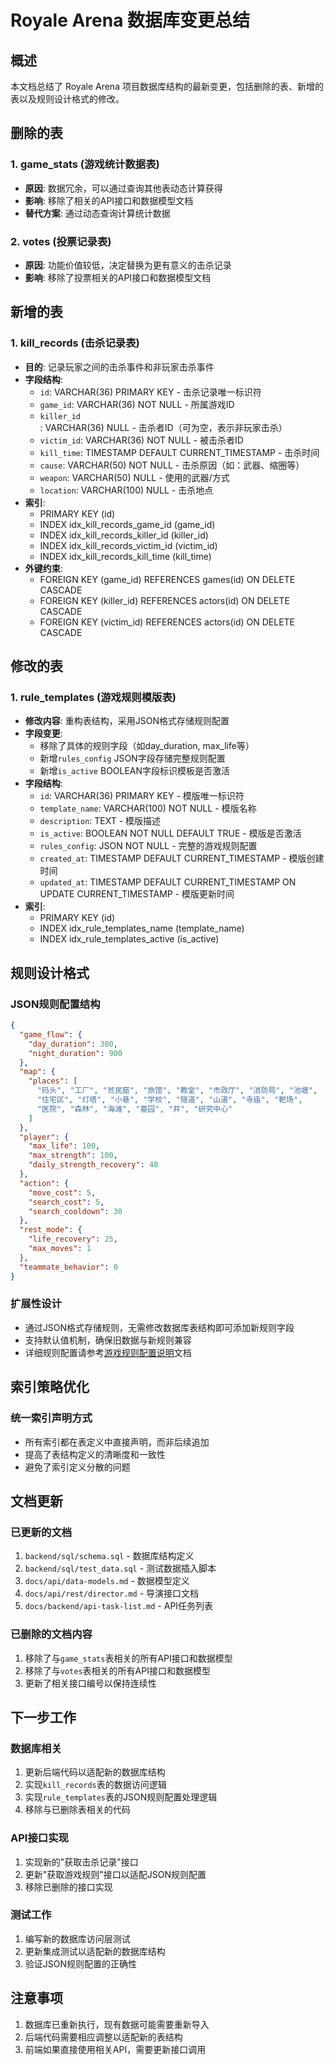 # Royale Arena 数据库变更总结

## 概述

本文档总结了 Royale Arena 项目数据库结构的最新变更，包括删除的表、新增的表以及规则设计格式的修改。

## 删除的表

### 1. game_stats (游戏统计数据表)
- **原因**: 数据冗余，可以通过查询其他表动态计算获得
- **影响**: 移除了相关的API接口和数据模型文档
- **替代方案**: 通过动态查询计算统计数据

### 2. votes (投票记录表)
- **原因**: 功能价值较低，决定替换为更有意义的击杀记录
- **影响**: 移除了投票相关的API接口和数据模型文档

## 新增的表

### 1. kill_records (击杀记录表)
- **目的**: 记录玩家之间的击杀事件和非玩家击杀事件
- **字段结构**:
  - `id`: VARCHAR(36) PRIMARY KEY - 击杀记录唯一标识符
  - `game_id`: VARCHAR(36) NOT NULL - 所属游戏ID
  - `killer_id`: VARCHAR(36) NULL - 击杀者ID（可为空，表示非玩家击杀）
  - `victim_id`: VARCHAR(36) NOT NULL - 被击杀者ID
  - `kill_time`: TIMESTAMP DEFAULT CURRENT_TIMESTAMP - 击杀时间
  - `cause`: VARCHAR(50) NOT NULL - 击杀原因（如：武器、缩圈等）
  - `weapon`: VARCHAR(50) NULL - 使用的武器/方式
  - `location`: VARCHAR(100) NULL - 击杀地点
- **索引**:
  - PRIMARY KEY (id)
  - INDEX idx_kill_records_game_id (game_id)
  - INDEX idx_kill_records_killer_id (killer_id)
  - INDEX idx_kill_records_victim_id (victim_id)
  - INDEX idx_kill_records_kill_time (kill_time)
- **外键约束**:
  - FOREIGN KEY (game_id) REFERENCES games(id) ON DELETE CASCADE
  - FOREIGN KEY (killer_id) REFERENCES actors(id) ON DELETE CASCADE
  - FOREIGN KEY (victim_id) REFERENCES actors(id) ON DELETE CASCADE

## 修改的表

### 1. rule_templates (游戏规则模版表)
- **修改内容**: 重构表结构，采用JSON格式存储规则配置
- **字段变更**:
  - 移除了具体的规则字段（如day_duration, max_life等）
  - 新增`rules_config` JSON字段存储完整规则配置
  - 新增`is_active` BOOLEAN字段标识模板是否激活
- **字段结构**:
  - `id`: VARCHAR(36) PRIMARY KEY - 模版唯一标识符
  - `template_name`: VARCHAR(100) NOT NULL - 模版名称
  - `description`: TEXT - 模版描述
  - `is_active`: BOOLEAN NOT NULL DEFAULT TRUE - 模版是否激活
  - `rules_config`: JSON NOT NULL - 完整的游戏规则配置
  - `created_at`: TIMESTAMP DEFAULT CURRENT_TIMESTAMP - 模版创建时间
  - `updated_at`: TIMESTAMP DEFAULT CURRENT_TIMESTAMP ON UPDATE CURRENT_TIMESTAMP - 模版更新时间
- **索引**:
  - PRIMARY KEY (id)
  - INDEX idx_rule_templates_name (template_name)
  - INDEX idx_rule_templates_active (is_active)

## 规则设计格式

### JSON规则配置结构
```json
{
  "game_flow": {
    "day_duration": 300,
    "night_duration": 900
  },
  "map": {
    "places": [
      "码头", "工厂", "贫民窟", "旅馆", "教堂", "市政厅", "消防局", "池塘",
      "住宅区", "灯塔", "小巷", "学校", "隧道", "山道", "寺庙", "靶场",
      "医院", "森林", "海滩", "墓园", "井", "研究中心"
    ]
  },
  "player": {
    "max_life": 100,
    "max_strength": 100,
    "daily_strength_recovery": 40
  },
  "action": {
    "move_cost": 5,
    "search_cost": 5,
    "search_cooldown": 30
  },
  "rest_mode": {
    "life_recovery": 25,
    "max_moves": 1
  },
  "teammate_behavior": 0
}
```

### 扩展性设计
- 通过JSON格式存储规则，无需修改数据库表结构即可添加新规则字段
- 支持默认值机制，确保旧数据与新规则兼容
- 详细规则配置请参考[游戏规则配置说明](./api/game-rules-config.md)文档

## 索引策略优化

### 统一索引声明方式
- 所有索引都在表定义中直接声明，而非后续追加
- 提高了表结构定义的清晰度和一致性
- 避免了索引定义分散的问题

## 文档更新

### 已更新的文档
1. `backend/sql/schema.sql` - 数据库结构定义
2. `backend/sql/test_data.sql` - 测试数据插入脚本
3. `docs/api/data-models.md` - 数据模型定义
4. `docs/api/rest/director.md` - 导演接口文档
5. `docs/backend/api-task-list.md` - API任务列表

### 已删除的文档内容
1. 移除了与`game_stats`表相关的所有API接口和数据模型
2. 移除了与`votes`表相关的所有API接口和数据模型
3. 更新了相关接口编号以保持连续性

## 下一步工作

### 数据库相关
1. 更新后端代码以适配新的数据库结构
2. 实现`kill_records`表的数据访问逻辑
3. 实现`rule_templates`表的JSON规则配置处理逻辑
4. 移除与已删除表相关的代码

### API接口实现
1. 实现新的"获取击杀记录"接口
2. 更新"获取游戏规则"接口以适配JSON规则配置
3. 移除已删除的接口实现

### 测试工作
1. 编写新的数据库访问层测试
2. 更新集成测试以适配新的数据库结构
3. 验证JSON规则配置的正确性

## 注意事项

1. 数据库已重新执行，现有数据可能需要重新导入
2. 后端代码需要相应调整以适配新的表结构
3. 前端如果直接使用相关API，需要更新接口调用